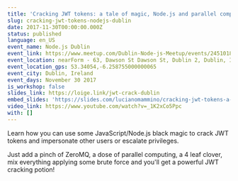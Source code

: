 ```yaml
---
title: 'Cracking JWT tokens: a tale of magic, Node.js and parallel computing'
slug: cracking-jwt-tokens-nodejs-dublin
date: 2017-11-30T00:00:00.000Z
status: published
language: en_US
event_name: Node.js Dublin
event_link: https://www.meetup.com/Dublin-Node-js-Meetup/events/245101858/
event_location: nearForm - 63, Dawson St Dawson St, Dublin 2, Dublin, Ireland
event_location_gps: 53.34054,-6.258755000000065
event_city: Dublin, Ireland
event_days: November 30 2017
is_workshop: false
slides_link: https://loige.link/jwt-crack-dublin
embed_slides: 'https://slides.com/lucianomammino/cracking-jwt-tokens-a-tale-of-magic-nodejs-and-parallel-computing-node-js-dublin-meetup/embed'
video_link: https://www.youtube.com/watch?v=_1K2xCo5Ppc
with: []
---
```


Learn how you can use some JavaScript/Node.js black magic to crack JWT tokens and impersonate other users or escalate privileges.

Just add a pinch of ZeroMQ, a dose of parallel computing, a 4 leaf clover, mix everything applying some brute force and you'll get a powerful JWT cracking potion!
